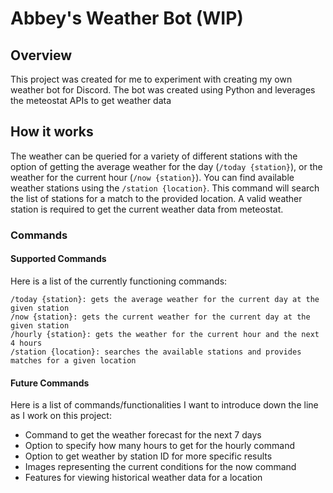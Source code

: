 # Abbey's Weather Bot (WIP)

## Overview
This project was created for me to experiment with creating my own weather bot for Discord.
The bot was created using Python and leverages the meteostat APIs to get weather data

## How it works
The weather can be queried for a variety of different stations with the option of getting the average weather for the day (`/today {station}`), or the weather for the current hour (`/now {station}`).
You can find available weather stations using the `/station {location}`. This command will search the list of stations for a match to the provided location. A valid weather station is required to get the current weather data from meteostat.

### Commands

#### Supported Commands
Here is a list of the currently functioning commands:
```
/today {station}: gets the average weather for the current day at the given station
/now {station}: gets the current weather for the current day at the given station
/hourly {station}: gets the weather for the current hour and the next 4 hours
/station {location}: searches the available stations and provides matches for a given location
```

#### Future Commands
Here is a list of commands/functionalities I want to introduce down the line as I work on this project:
- Command to get the weather forecast for the next 7 days
- Option to specify how many hours to get for the hourly command
- Option to get weather by station ID for more specific results
- Images representing the current conditions for the now command
- Features for viewing historical weather data for a location